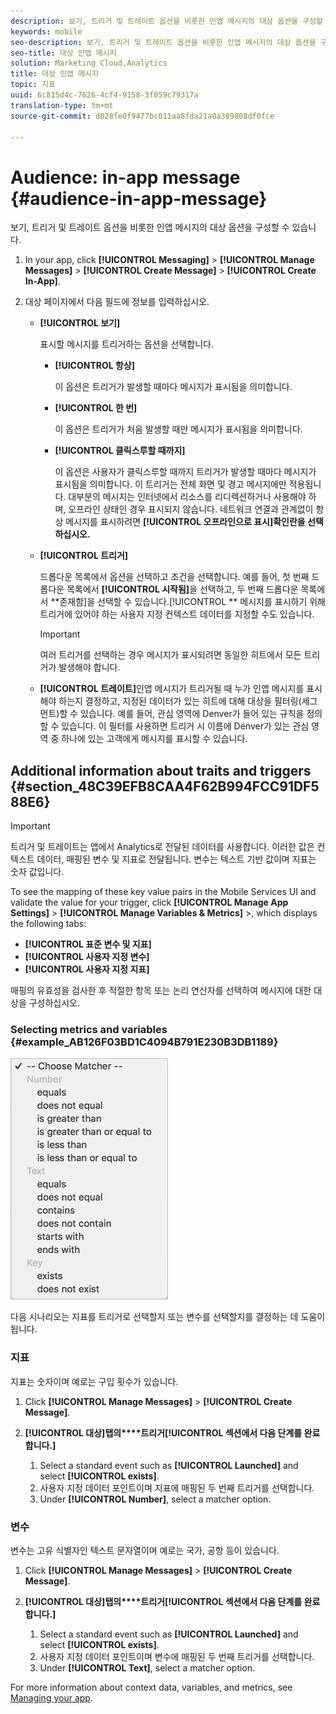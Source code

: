```yaml
---
description: 보기, 트리거 및 트레이트 옵션을 비롯한 인앱 메시지의 대상 옵션을 구성할 수 있습니다.
keywords: mobile
seo-description: 보기, 트리거 및 트레이트 옵션을 비롯한 인앱 메시지의 대상 옵션을 구성할 수 있습니다.
seo-title: 대상 인앱 메시지
solution: Marketing Cloud,Analytics
title: 대상 인앱 메시지
topic: 지표
uuid: 6c815d4c-7626-4cf4-9158-3f059c79317a
translation-type: tm+mt
source-git-commit: d028fe0f9477bc011aa8fda21a0a389808df0fce

---
```



# Audience: in-app message {#audience-in-app-message}

보기, 트리거 및 트레이트 옵션을 비롯한 인앱 메시지의 대상 옵션을 구성할 수 있습니다.

1. In your app, click **[!UICONTROL Messaging]** &gt; **[!UICONTROL Manage Messages]** &gt; **[!UICONTROL Create Message]** &gt; **[!UICONTROL Create In-App]**.
1. 대상 페이지에서 다음 필드에 정보를 입력하십시오.

   * **[!UICONTROL 보기]**

      표시할 메시지를 트리거하는 옵션을 선택합니다.

      * **[!UICONTROL 항상]**

         이 옵션은 트리거가 발생할 때마다 메시지가 표시됨을 의미합니다.

      * **[!UICONTROL 한 번]**

         이 옵션은 트리거가 처음 발생할 때만 메시지가 표시됨을 의미합니다.

      * **[!UICONTROL 클릭스루할 때까지]**

         이 옵션은 사용자가 클릭스루할 때까지 트리거가 발생할 때마다 메시지가 표시됨을 의미합니다. 이 트리거는 전체 화면 및 경고 메시지에만 적용됩니다. 대부분의 메시지는 인터넷에서 리소스를 리디렉션하거나 사용해야 하며, 오프라인 상태인 경우 표시되지 않습니다. 네트워크 연결과 관계없이 항상 메시지를 표시하려면 **[!UICONTROL 오프라인으로 표시]확인란을 선택하십시오.**
   * **[!UICONTROL 트리거]**

      드롭다운 목록에서 옵션을 선택하고 조건을 선택합니다. 예를 들어, 첫 번째 드롭다운 목록에서 **[!UICONTROL 시작됨]**&#x200B;을 선택하고, 두 번째 드롭다운 목록에서 **존재함]을 선택할 수 있습니다.[!UICONTROL ** 메시지를 표시하기 위해 트리거에 있어야 하는 사용자 지정 컨텍스트 데이터를 지정할 수도 있습니다.

      >[!IMPORTANT]
      >
      >여러 트리거를 선택하는 경우 메시지가 표시되려면 동일한 히트에서 모든 트리거가 발생해야 합니다.

   * **[!UICONTROL 트레이트]**&#x200B;인앱 메시지가 트리거될 때 누가 인앱 메시지를 표시해야 하는지 결정하고, 지정된 데이터가 있는 히트에 대해 대상을 필터링(세그먼트)할 수 있습니다. 예를 들어, 관심 영역에 Denver가 들어 있는 규칙을 정의할 수 있습니다. 이 필터를 사용하면 트리거 시 이름에 Denver가 있는 관심 영역 중 하나에 있는 고객에게 메시지를 표시할 수 있습니다.



## Additional information about traits and triggers {#section_48C39EFB8CAA4F62B994FCC91DF588E6}

>[!IMPORTANT]
>
>트리거 및 트레이트는 앱에서 Analytics로 전달된 데이터를 사용합니다. 이러한 값은 컨텍스트 데이터, 매핑된 변수 및 지표로 전달됩니다. 변수는 텍스트 기반 값이며 지표는 숫자 값입니다.

To see the mapping of these key value pairs in the Mobile Services UI and validate the value for your trigger, click **[!UICONTROL Manage App Settings]** &gt;  **[!UICONTROL Manage Variables &amp; Metrics]** &gt;, which displays the following tabs:

* **[!UICONTROL 표준 변수 및 지표]**
* **[!UICONTROL 사용자 지정 변수]**
* **[!UICONTROL 사용자 지정 지표]**

매핑의 유효성을 검사한 후 적절한 항목 또는 논리 연산자를 선택하여 메시지에 대한 대상을 구성하십시오.

### Selecting metrics and variables {#example_AB126F03BD1C4094B791E230B3DB1189}

![trigger options](assets/custom_trigger_matcher_options.png)

다음 시나리오는 지표를 트리거로 선택할지 또는 변수를 선택할지를 결정하는 데 도움이 됩니다.

### 지표

지표는 숫자이며 예로는 구입 횟수가 있습니다.

1. Click **[!UICONTROL Manage Messages]** &gt; **[!UICONTROL Create Message]**.
1. **[!UICONTROL 대상]탭의****트리거[!UICONTROL 섹션에서 다음 단계를 완료합니다.]**

   1. Select a standard event such as **[!UICONTROL Launched]** and select **[!UICONTROL exists]**.
   1. 사용자 지정 데이터 포인트이며 지표에 매핑된 두 번째 트리거를 선택합니다.
   1. Under **[!UICONTROL Number]**, select a matcher option.

### 변수

변수는 고유 식별자인 텍스트 문자열이며 예로는 국가, 공항 등이 있습니다.

1. Click **[!UICONTROL Manage Messages]** &gt; **[!UICONTROL Create Message]**.
1. **[!UICONTROL 대상]탭의****트리거[!UICONTROL 섹션에서 다음 단계를 완료합니다.]**

   1. Select a standard event such as **[!UICONTROL Launched]** and select **[!UICONTROL exists]**.
   1. 사용자 지정 데이터 포인트이며 변수에 매핑된 두 번째 트리거를 선택합니다.
   1. Under **[!UICONTROL Text]**, select a matcher option.

For more information about context data, variables, and metrics, see [Managing your app](/help/using/manage-apps/manage-apps.md).

